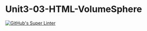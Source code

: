 # Unit3-03-HTML-VolumeSphere
[![GitHub's Super Linter](https://github.com/ICS20-Programming-PJLobetti/Unit3-03-HTML-VolumeSphere/workflows/GitHub's%20Super%20Linter/badge.svg)](https://github.com/ICS20-Programming-PJLobetti/Unit3-03-HTML-VolumeSphere/actions)